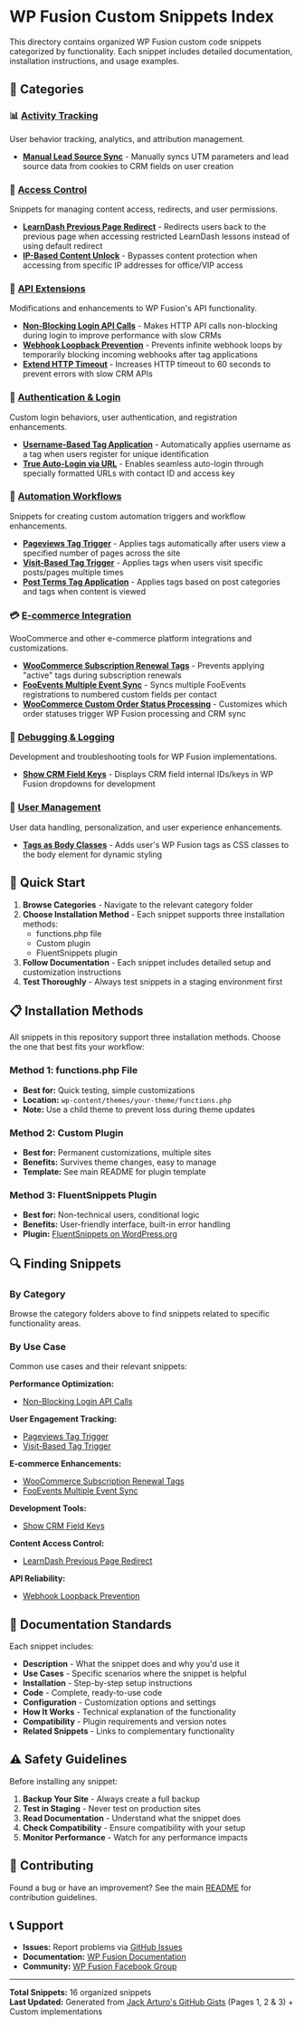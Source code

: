 # WP Fusion Custom Snippets Index

This directory contains organized WP Fusion custom code snippets categorized by functionality. Each snippet includes detailed documentation, installation instructions, and usage examples.

## 📁 Categories

### 📊 [Activity Tracking](./activity-tracking/)
User behavior tracking, analytics, and attribution management.

- **[Manual Lead Source Sync](./activity-tracking/manual-lead-source-sync.md)** - Manually syncs UTM parameters and lead source data from cookies to CRM fields on user creation

### 🔐 [Access Control](./access-control/)
Snippets for managing content access, redirects, and user permissions.

- **[LearnDash Previous Page Redirect](./access-control/learndash-previous-page-redirect.md)** - Redirects users back to the previous page when accessing restricted LearnDash lessons instead of using default redirect
- **[IP-Based Content Unlock](./access-control/ip-based-content-unlock.md)** - Bypasses content protection when accessing from specific IP addresses for office/VIP access

### 🔧 [API Extensions](./api-extensions/)
Modifications and enhancements to WP Fusion's API functionality.

- **[Non-Blocking Login API Calls](./api-extensions/non-blocking-login-api-calls.md)** - Makes HTTP API calls non-blocking during login to improve performance with slow CRMs
- **[Webhook Loopback Prevention](./api-extensions/webhook-loopback-prevention.md)** - Prevents infinite webhook loops by temporarily blocking incoming webhooks after tag applications
- **[Extend HTTP Timeout](./api-extensions/extend-http-timeout.md)** - Increases HTTP timeout to 60 seconds to prevent errors with slow CRM APIs

### 🔑 [Authentication & Login](./authentication-login/)
Custom login behaviors, user authentication, and registration enhancements.

- **[Username-Based Tag Application](./authentication-login/username-based-tag-application.md)** - Automatically applies username as a tag when users register for unique identification
- **[True Auto-Login via URL](./authentication-login/true-auto-login.md)** - Enables seamless auto-login through specially formatted URLs with contact ID and access key

### 🤖 [Automation Workflows](./automation-workflows/)
Snippets for creating custom automation triggers and workflow enhancements.

- **[Pageviews Tag Trigger](./automation-workflows/pageviews-tag-trigger.md)** - Applies tags automatically after users view a specified number of pages across the site
- **[Visit-Based Tag Trigger](./automation-workflows/visit-based-tag-trigger.md)** - Applies tags when users visit specific posts/pages multiple times
- **[Post Terms Tag Application](./automation-workflows/post-terms-tag-application.md)** - Applies tags based on post categories and tags when content is viewed

### 💳 [E-commerce Integration](./ecommerce-integration/)
WooCommerce and other e-commerce platform integrations and customizations.

- **[WooCommerce Subscription Renewal Tags](./ecommerce-integration/woocommerce-subscription-renewal-tags.md)** - Prevents applying "active" tags during subscription renewals
- **[FooEvents Multiple Event Sync](./ecommerce-integration/fooevents-multiple-event-sync.md)** - Syncs multiple FooEvents registrations to numbered custom fields per contact
- **[WooCommerce Custom Order Status Processing](./ecommerce-integration/woocommerce-custom-order-statuses.md)** - Customizes which order statuses trigger WP Fusion processing and CRM sync

### 🐛 [Debugging & Logging](./debugging-logging/)
Development and troubleshooting tools for WP Fusion implementations.

- **[Show CRM Field Keys](./debugging-logging/show-crm-field-keys.md)** - Displays CRM field internal IDs/keys in WP Fusion dropdowns for development

### 👥 [User Management](./user-management/)
User data handling, personalization, and user experience enhancements.

- **[Tags as Body Classes](./user-management/tags-as-body-classes.md)** - Adds user's WP Fusion tags as CSS classes to the body element for dynamic styling

## 🚀 Quick Start

1. **Browse Categories** - Navigate to the relevant category folder
2. **Choose Installation Method** - Each snippet supports three installation methods:
   - functions.php file
   - Custom plugin
   - FluentSnippets plugin
3. **Follow Documentation** - Each snippet includes detailed setup and customization instructions
4. **Test Thoroughly** - Always test snippets in a staging environment first

## 📋 Installation Methods

All snippets in this repository support three installation methods. Choose the one that best fits your workflow:

### Method 1: functions.php File
- **Best for:** Quick testing, simple customizations
- **Location:** `wp-content/themes/your-theme/functions.php`
- **Note:** Use a child theme to prevent loss during theme updates

### Method 2: Custom Plugin
- **Best for:** Permanent customizations, multiple sites
- **Benefits:** Survives theme changes, easy to manage
- **Template:** See main README for plugin template

### Method 3: FluentSnippets Plugin
- **Best for:** Non-technical users, conditional logic
- **Benefits:** User-friendly interface, built-in error handling
- **Plugin:** [FluentSnippets on WordPress.org](https://wordpress.org/plugins/easy-code-manager/)

## 🔍 Finding Snippets

### By Category
Browse the category folders above to find snippets related to specific functionality areas.

### By Use Case
Common use cases and their relevant snippets:

**Performance Optimization:**
- [Non-Blocking Login API Calls](./api-extensions/non-blocking-login-api-calls.md)

**User Engagement Tracking:**
- [Pageviews Tag Trigger](./automation-workflows/pageviews-tag-trigger.md)
- [Visit-Based Tag Trigger](./automation-workflows/visit-based-tag-trigger.md)

**E-commerce Enhancements:**
- [WooCommerce Subscription Renewal Tags](./ecommerce-integration/woocommerce-subscription-renewal-tags.md)
- [FooEvents Multiple Event Sync](./ecommerce-integration/fooevents-multiple-event-sync.md)

**Development Tools:**
- [Show CRM Field Keys](./debugging-logging/show-crm-field-keys.md)

**Content Access Control:**
- [LearnDash Previous Page Redirect](./access-control/learndash-previous-page-redirect.md)

**API Reliability:**
- [Webhook Loopback Prevention](./api-extensions/webhook-loopback-prevention.md)

## 📖 Documentation Standards

Each snippet includes:

- **Description** - What the snippet does and why you'd use it
- **Use Cases** - Specific scenarios where the snippet is helpful  
- **Installation** - Step-by-step setup instructions
- **Code** - Complete, ready-to-use code
- **Configuration** - Customization options and settings
- **How It Works** - Technical explanation of the functionality
- **Compatibility** - Plugin requirements and version notes
- **Related Snippets** - Links to complementary functionality

## ⚠️ Safety Guidelines

Before installing any snippet:

1. **Backup Your Site** - Always create a full backup
2. **Test in Staging** - Never test on production sites
3. **Read Documentation** - Understand what the snippet does
4. **Check Compatibility** - Ensure compatibility with your setup
5. **Monitor Performance** - Watch for any performance impacts

## 🤝 Contributing

Found a bug or have an improvement? See the main [README](../README.md) for contribution guidelines.

## 📞 Support

- **Issues:** Report problems via [GitHub Issues](../../../issues)
- **Documentation:** [WP Fusion Documentation](https://wpfusion.com/documentation/)
- **Community:** [WP Fusion Facebook Group](https://www.facebook.com/groups/wpfusion/)

---

**Total Snippets:** 16 organized snippets  
**Last Updated:** Generated from [Jack Arturo's GitHub Gists](https://gist.github.com/jack-arturo/) (Pages 1, 2 & 3) + Custom implementations
